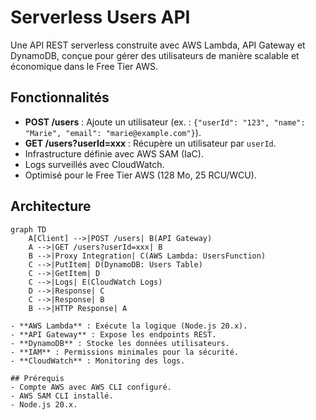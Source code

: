 # Serverless Users API

Une API REST serverless construite avec AWS Lambda, API Gateway et DynamoDB, conçue pour gérer des utilisateurs de manière scalable et économique dans le Free Tier AWS.

## Fonctionnalités
- **POST /users** : Ajoute un utilisateur (ex. : `{"userId": "123", "name": "Marie", "email": "marie@example.com"}`).
- **GET /users?userId=xxx** : Récupère un utilisateur par `userId`.
- Infrastructure définie avec AWS SAM (IaC).
- Logs surveillés avec CloudWatch.
- Optimisé pour le Free Tier AWS (128 Mo, 25 RCU/WCU).


## Architecture
```mermaid
graph TD
    A[Client] -->|POST /users| B(API Gateway)
    A -->|GET /users?userId=xxx| B
    B -->|Proxy Integration| C(AWS Lambda: UsersFunction)
    C -->|PutItem| D(DynamoDB: Users Table)
    C -->|GetItem| D
    C -->|Logs| E(CloudWatch Logs)
    D -->|Response| C
    C -->|Response| B
    B -->|HTTP Response| A

- **AWS Lambda** : Exécute la logique (Node.js 20.x).
- **API Gateway** : Expose les endpoints REST.
- **DynamoDB** : Stocke les données utilisateurs.
- **IAM** : Permissions minimales pour la sécurité.
- **CloudWatch** : Monitoring des logs.

## Prérequis
- Compte AWS avec AWS CLI configuré.
- AWS SAM CLI installé.
- Node.js 20.x.

